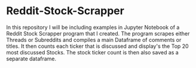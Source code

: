 # Reddit-Stock-Scrapper
In this repository I will be including examples in Jupyter Notebook of a Reddit Stock Scrapper program that I created.  The program scrapes either Threads or Subreddits and compiles a main Dataframe of comments or titles.  It then counts each ticker that is discussed and display's the Top 20 most discussed Stocks.  The stock ticker count is then also saved as a separate dataframe.
